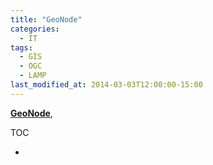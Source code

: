 ```yaml
---
title: "GeoNode"
categories:
  - IT
tags:
  - GIS
  - OGC
  - LAMP
last_modified_at: 2014-03-03T12:00:00-15:00
---
```


**[GeoNode]()**, 

TOC

- []()


## 
